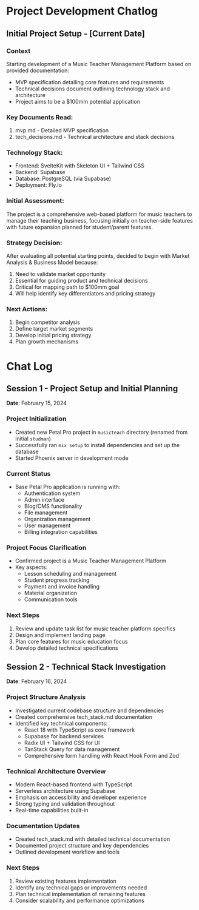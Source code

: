# Project Development Chatlog

## Initial Project Setup - [Current Date]

### Context
Starting development of a Music Teacher Management Platform based on provided documentation:
- MVP specification detailing core features and requirements
- Technical decisions document outlining technology stack and architecture
- Project aims to be a $100mm potential application

### Key Documents Read:
1. mvp.md - Detailed MVP specification
2. tech_decisions.md - Technical architecture and stack decisions

### Technology Stack:
- Frontend: SvelteKit with Skeleton UI + Tailwind CSS
- Backend: Supabase
- Database: PostgreSQL (via Supabase)
- Deployment: Fly.io

### Initial Assessment:
The project is a comprehensive web-based platform for music teachers to manage their teaching business, focusing initially on teacher-side features with future expansion planned for student/parent features.

### Strategy Decision:
After evaluating all potential starting points, decided to begin with Market Analysis & Business Model because:
1. Need to validate market opportunity
2. Essential for guiding product and technical decisions
3. Critical for mapping path to $100mm goal
4. Will help identify key differentiators and pricing strategy

### Next Actions:
1. Begin competitor analysis
2. Define target market segments
3. Develop initial pricing strategy
4. Plan growth mechanisms

# Chat Log

## Session 1 - Project Setup and Initial Planning
**Date**: February 15, 2024

### Project Initialization
- Created new Petal Pro project in `musicteach` directory (renamed from initial `studman`)
- Successfully ran `mix setup` to install dependencies and set up the database
- Started Phoenix server in development mode

### Current Status
- Base Petal Pro application is running with:
  - Authentication system
  - Admin interface
  - Blog/CMS functionality
  - File management
  - Organization management
  - User management
  - Billing integration capabilities

### Project Focus Clarification
- Confirmed project is a Music Teacher Management Platform
- Key aspects:
  - Lesson scheduling and management
  - Student progress tracking
  - Payment and invoice handling
  - Material organization
  - Communication tools

### Next Steps
1. Review and update task list for music teacher platform specifics
2. Design and implement landing page
3. Plan core features for music education focus
4. Develop detailed technical specifications

## Session 2 - Technical Stack Investigation
**Date**: February 16, 2024

### Project Structure Analysis
- Investigated current codebase structure and dependencies
- Created comprehensive tech_stack.md documentation
- Identified key technical components:
  - React 18 with TypeScript as core framework
  - Supabase for backend services
  - Radix UI + Tailwind CSS for UI
  - TanStack Query for data management
  - Comprehensive form handling with React Hook Form and Zod

### Technical Architecture Overview
- Modern React-based frontend with TypeScript
- Serverless architecture using Supabase
- Emphasis on accessibility and developer experience
- Strong typing and validation throughout
- Real-time capabilities built-in

### Documentation Updates
- Created tech_stack.md with detailed technical documentation
- Documented project structure and key dependencies
- Outlined development workflow and tools

### Next Steps
1. Review existing features implementation
2. Identify any technical gaps or improvements needed
3. Plan technical implementation of remaining features
4. Consider scalability and performance optimizations
